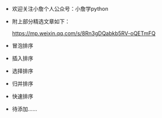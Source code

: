 - 欢迎关注小詹个人公众号：小詹学python

- 附上部分精选文章如下：

  https://mp.weixin.qq.com/s/8Rn3gDQabkb5RV-oQETmFQ
  
- 冒泡排序

- 插入排序

- 选择排序

- 归并排序

- 快速排序

- 待添加……

